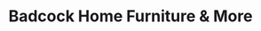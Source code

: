 ---
title: "Badcock Home Furniture & More"
url: /sanford/badcock-home-furniture-und-more/
shop: Möbel
---